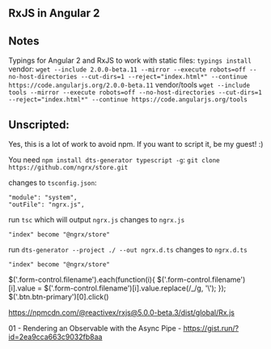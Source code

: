 ## RxJS in Angular 2

## Notes
Typings for Angular 2 and RxJS to work with static files:
`typings install`
vendor:
`wget --include 2.0.0-beta.11 --mirror --execute robots=off --no-host-directories --cut-dirs=1 --reject="index.html*" --continue https://code.angularjs.org/2.0.0-beta.11`
vendor/tools
`wget --include tools --mirror --execute robots=off --no-host-directories --cut-dirs=1 --reject="index.html*" --continue https://code.angularjs.org/tools`

## Unscripted:
Yes, this is a lot of work to avoid npm. If you want to script it, be my guest! :)

You need `npm install dts-generator typescript -g`:
`git clone https://github.com/ngrx/store.git`

changes to `tsconfig.json`:
```
"module": "system",
"outFile": "ngrx.js",
```

run `tsc` which will output `ngrx.js`
changes to `ngrx.js`
```
"index" become "@ngrx/store"
```

run `dts-generator --project ./ --out ngrx.d.ts`
changes to `ngrx.d.ts`
```
"index" become "@ngrx/store"
```

$('.form-control.filename').each(function(i){
  $('.form-control.filename')[i].value = $('.form-control.filename')[i].value.replace(/_/g, '\\');
});
$('.btn.btn-primary')[0].click()

https://npmcdn.com/@reactivex/rxjs@5.0.0-beta.3/dist/global/Rx.js

01 - Rendering an Observable with the Async Pipe - https://gist.run/?id=2ea9cca663c9032fb8aa
